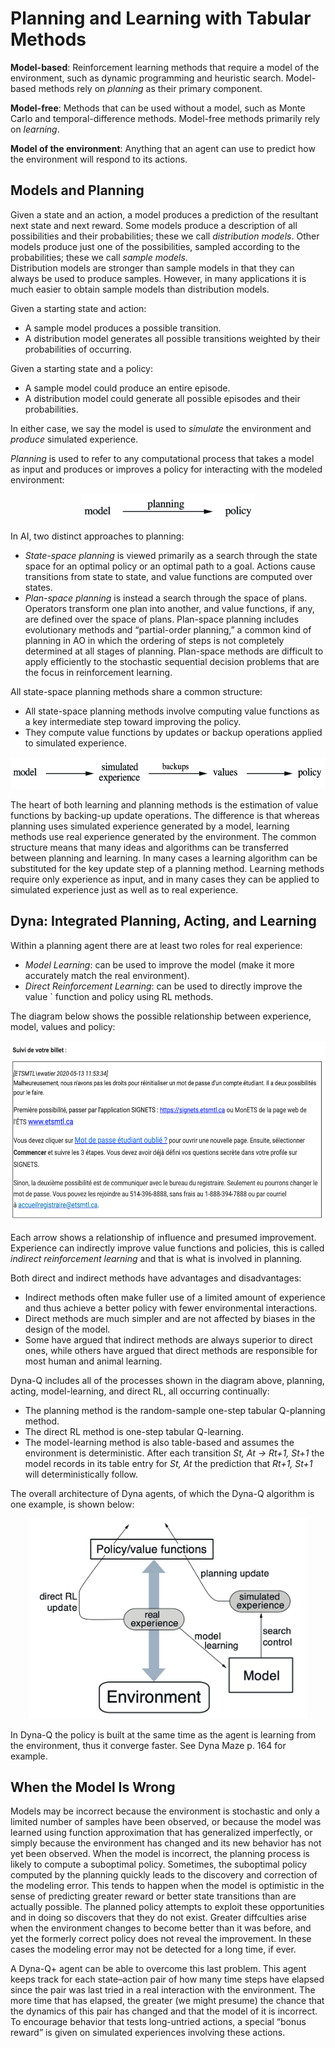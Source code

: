 # Planning and Learning with Tabular Methods

**Model-based**: Reinforcement learning methods that require a model of the 
environment, such as dynamic programming and heuristic search. Model-based 
methods rely on *planning* as their primary component.

**Model-free**: Methods that can be used without a model, such as Monte Carlo 
and temporal-difference methods. Model-free methods primarily rely on 
*learning*.

**Model of the environment**: Anything that an agent can use to predict how the
environment will respond to its actions.

## Models and Planning

Given a state and an action, a model produces a prediction of the resultant 
next state and next reward. Some models produce a description of all 
possibilities and their probabilities; these we call *distribution models*.
Other models produce just one of the possibilities, sampled according to the 
probabilities; these we call *sample models*.  
Distribution models are stronger than sample models in that they can always be 
used to produce samples. However, in many applications it is much easier to 
obtain sample models than distribution models.

Given a starting state and action:
+ A sample model produces a possible transition.
+ A distribution model generates all possible transitions weighted by their 
probabilities of occurring. 

Given a starting state and a policy:
+ A sample model could produce an entire episode.
+ A distribution model could generate all possible episodes and their 
probabilities.

In either case, we say the model is used to *simulate* the environment and
*produce* simulated experience.

*Planning* is used to refer to any computational process that takes a model as
input and produces or improves a policy for interacting with the modeled 
environment:

<p align="center">
<img
src="https://github.com/vdouet/Reinforcement-Learning/blob/master/02%20-%20Reinforcement%20Learning%20Specialization%20-%20Alberta%20University%20/Images/planning.png"
alt="Update rule" title="Update rule" width="278" height="42" />
</p>

In AI, two distinct approaches to planning:
+ *State-space planning* is viewed primarily as a search through the state 
space for an optimal policy or an optimal path to a goal. Actions cause 
transitions from state to state, and value functions are computed over states.
+ *Plan-space planning* is instead a search through the space of plans. 
Operators transform one plan into another, and value functions, if any, are 
defined over the space of plans. Plan-space planning includes evolutionary 
methods and “partial-order planning,” a common kind of planning in AO in which 
the ordering of steps is not completely determined at all stages of planning. 
Plan-space methods are difficult to apply efficiently to the stochastic 
sequential decision problems that are the focus in reinforcement learning.

All state-space planning methods share a common structure:
+ All state-space planning methods involve computing value functions as a key 
intermediate step toward improving the policy.
+ They compute value functions by updates or backup operations applied to 
simulated experience.

<p align="center">
<img
src="https://github.com/vdouet/Reinforcement-Learning/blob/master/02%20-%20Reinforcement%20Learning%20Specialization%20-%20Alberta%20University%20/Images/unifiedview.png"
alt="Update rule" title="Update rule" width="550" height="51" />
</p>

The heart of both learning and planning methods is the estimation of value 
functions by backing-up update operations. The difference is that whereas 
planning uses simulated experience generated by a model, learning methods use 
real experience generated by the environment. The common structure means that 
many ideas and algorithms can be transferred between planning and learning. In 
many cases a learning algorithm can be substituted for the key update step of a 
planning method. Learning methods require only experience as input, and in many 
cases they can be applied to simulated experience just as well as to real 
experience.

## Dyna: Integrated Planning, Acting, and Learning

Within a planning agent there are at least two roles for real experience:
+ *Model Learning*: can be used to improve the model (make it more accurately 
match the real environment).
+ *Direct Reinforcement Learning*: can be used to directly improve the value `
function and policy using RL methods.

The diagram below shows the possible relationship between experience, model,
values and policy:


<p align="center">
<img
src="https://github.com/vdouet/Reinforcement-Learning/blob/master/02%20-%20Reinforcement%20Learning%20Specialization%20-%20Alberta%20University%20/Images/dynarelationship.png"
alt="Update rule" title="Update rule" width="590" height="289" />
</p>

Each arrow shows a relationship of influence and presumed improvement.
Experience can indirectly improve value functions and policies, this is called
*indirect reinforcement learning* and that is what is involved in planning.

Both direct and indirect methods have advantages and disadvantages:
+ Indirect methods often make fuller use of a limited amount of experience and
thus achieve a better policy with fewer environmental interactions.
+ Direct methods are much simpler and are not affected by biases in the design
of the model.
+ Some have argued that indirect methods are always superior to direct ones,
while others have argued that direct methods are responsible for most human and
animal learning.

Dyna-Q includes all of the processes shown in the diagram above, planning, 
acting, model-learning, and direct RL, all occurring continually:
+ The planning method is the random-sample one-step tabular Q-planning method.
+ The direct RL method is one-step tabular Q-learning.
+ The model-learning method is also table-based and assumes the environment is
deterministic. After each transition *St, At -> Rt+1, St+1* the model records
in its table entry for *St, At* the prediction that *Rt+1, St+1* will
deterministically follow.

The overall architecture of Dyna agents, of which the Dyna-Q algorithm is one 
example, is shown below:

<p align="center">
<img
src="https://github.com/vdouet/Reinforcement-Learning/blob/master/02%20-%20Reinforcement%20Learning%20Specialization%20-%20Alberta%20University%20/Images/dynaarchitecture.png"
alt="Update rule" title="Update rule" width="446" height="321" />
</p>

In Dyna-Q the policy is built at the same time as the agent is learning from
the environment, thus it converge faster. See Dyna Maze p. 164 for example.

## When the Model Is Wrong

Models may be incorrect because the environment is stochastic and only a 
limited number of samples have been observed, or because the model was learned 
using function approximation that has generalized imperfectly, or simply 
because the environment has changed and its new behavior has not yet been 
observed. When the model is incorrect, the planning process is likely to 
compute a suboptimal policy.
Sometimes, the suboptimal policy computed by the planning quickly leads to the
discovery and correction of the modeling error. This tends to happen when the 
model is optimistic in the sense of predicting greater reward or better state 
transitions than are actually possible. The planned policy attempts to exploit 
these opportunities and in doing so discovers that they do not exist. 
Greater diffculties arise when the environment changes to become better than it
was before, and yet the formerly correct policy does not reveal the 
improvement. In these cases the modeling error may not be detected for a long 
time, if ever.

A Dyna-Q+ agent can be able to overcome this last problem. This agent keeps 
track for each state–action pair of how many time steps have elapsed since the
pair was last tried in a real interaction with the environment. The more time 
that has elapsed, the greater (we might presume) the chance that the dynamics 
of this pair has changed and that the model of it is incorrect. To encourage 
behavior that tests long-untried actions, a special “bonus reward” is given on 
simulated experiences involving these actions.


